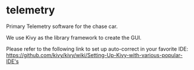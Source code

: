 # telemetry
Primary Telemetry software for the chase car.

We use Kivy as the library framework to create the GUI.

Please refer to the following link to set up auto-correct in your favorite IDE:
https://github.com/kivy/kivy/wiki/Setting-Up-Kivy-with-various-popular-IDE's
